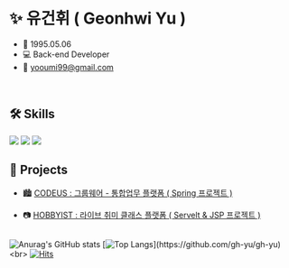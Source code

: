 <!--
**gh-yu/gh-yu** is a ✨ _special_ ✨ repository because its `README.md` (this file) appears on your GitHub profile.

Here are some ideas to get you started:

- 🔭 I’m currently working on ...
- 🌱 I’m currently learning ...
- 👯 I’m looking to collaborate on ...
- 🤔 I’m looking for help with ...
- 💬 Ask me about ...
- 📫 How to reach me: ...
- 😄 Pronouns: ...
- ⚡ Fun fact: ...
-->

# ✨ 유건휘 ( Geonhwi Yu )
- 🎂 1995.05.06
- 💻 Back-end Developer
- 📧 yooumi99@gmail.com
<br>

## 🛠 Skills
<p>
  <img src="https://img.shields.io/badge/-Java-007396?style=flat-square&logo=Java&logoColor=white"/>
  <img src="https://img.shields.io/badge/-Spring-6DB33F?style=flat-square&logo=Spring&logoColor=white"/>
  <img src="https://img.shields.io/badge/-JavaScript-fcb358?style=flat-square&logo=JavaScript&logoColor=white"/>
</p>

## 📂 Projects
- 🏙 [CODEUS : 그룹웨어 - 통합업무 플랫폼 ( Spring 프로젝트 )](https://github.com/CODEUS-Groupware/CODEUS-Groupware)

- 📷 [HOBBYIST : 라이브 취미 클래스 플랫폼 ( Servelt & JSP 프로젝트 )](https://github.com/gh-yu/HOBBYIST)


##

![Anurag's GitHub stats](https://github-readme-stats.vercel.app/api?username=gh-yu&count_private=true&show_icons=true&theme=dracula)
[![Top Langs](https://github-readme-stats.vercel.app/api/top-langs/?username=gh-yu&langs_count=10&layout=compact&theme=dracula&hide_border=true")](https://github.com/gh-yu/gh-yu)
<br>
[![Hits](https://hits.seeyoufarm.com/api/count/incr/badge.svg?url=https%3A%2F%2Fgithub.com%2Fgh-yu%2Fhit-counter&count_bg=%2397B69A&title_bg=%238C7F7F&icon=github.svg&icon_color=%23E7E7E7&title=hits&edge_flat=false)](https://hits.seeyoufarm.com)

